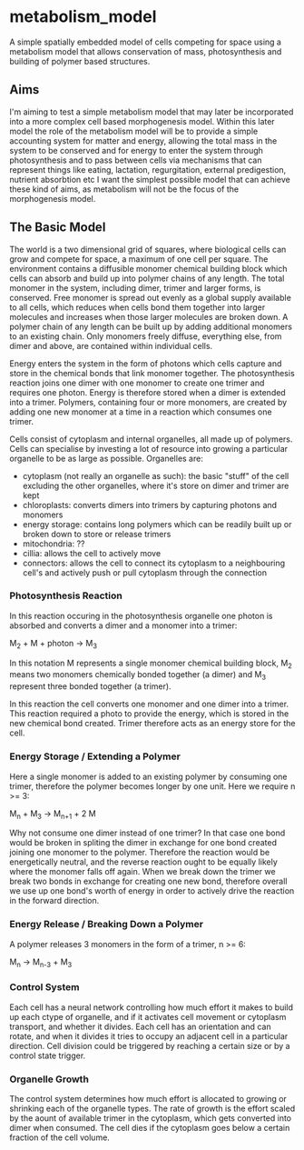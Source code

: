 # metabolism_model
A simple spatially embedded model of cells competing for space using a metabolism model that allows conservation of mass, photosynthesis and building of polymer based structures.

## Aims
I'm aiming to test a simple metabolism model that may later be incorporated into a more complex cell based morphogenesis model. Within this later model the role of the metabolism model will be to provide a simple accounting system for matter and energy, allowing the total mass in the system to be conserved and for energy to enter the system through photosynthesis and to pass between cells via mechanisms that can represent things like eating, lactation, regurgitation, external predigestion, nutrient absorbtion etc I want the simplest possible model that can achieve these kind of aims, as metabolism will not be the focus of the morphogenesis model.

## The Basic Model
The world is a two dimensional grid of squares, where biological cells can grow and compete for space, a maximum of one cell per square. The environment contains a diffusible monomer chemical building block which cells can absorb and build up into polymer chains of any length. The total monomer in the system, including dimer, trimer and larger forms, is conserved. Free monomer is spread out evenly as a global supply available to all cells, which reduces when cells bond them together into larger molecules and increases when those larger molecules are broken down. A polymer chain of any length can be built up by adding additional monomers to an existing chain. Only monomers freely diffuse, everything else, from dimer and above, are contained within individual cells.

Energy enters the system in the form of photons which cells capture and store in the chemical bonds that link monomer together. The photosynthesis reaction joins one dimer with one monomer to create one trimer and requires one photon. Energy is therefore stored when a dimer is extended into a trimer. Polymers, containing four or more monomers, are created by adding one new monomer at a time in a reaction which consumes one trimer.

Cells consist of cytoplasm and internal organelles, all made up of polymers. Cells can specialise by investing a lot of resource into growing a particular organelle to be as large as possible. Organelles are:

- cytoplasm (not really an organelle as such): the basic "stuff" of the cell excluding the other organelles, where it's store on dimer and trimer are kept
- chloroplasts: converts dimers into trimers by capturing photons and monomers 
- energy storage: contains long polymers which can be readily built up or broken down to store or release trimers
- mitochondria: ??
- cillia: allows the cell to actively move
- connectors: allows the cell to connect its cytoplasm to a neighbouring cell's and actively push or pull cytoplasm through the connection

### Photosynthesis Reaction
In this reaction occuring in the photosynthesis organelle one photon is absorbed and converts a dimer and a monomer into a trimer:

 M<sub>2</sub> + M + photon &rarr; M<sub>3</sub>

In this notation M represents a single monomer chemical building block, M<sub>2</sub> means two monomers chemically bonded together (a dimer) and M<sub>3</sub> represent three bonded together (a trimer).

In this reaction the cell converts one monomer and one dimer into a trimer. This reaction required a photo to provide the energy, which is stored in the new chemical bond created. Trimer therefore acts as an energy store for the cell.

### Energy Storage / Extending a Polymer
Here a single monomer is added to an existing polymer by consuming one trimer, therefore the polymer becomes longer by one unit. Here we require n >= 3:

  M<sub>n</sub> + M<sub>3</sub> &rarr; M<sub>n+1</sub> + 2 M

Why not consume one dimer instead of one trimer? In that case one bond would be broken in spliting the dimer in exchange for one bond created joining one monomer to the polymer. Therefore the reaction would be energetically neutral, and the reverse reaction ought to be equally likely where the monomer falls off again. When we break down the trimer we break two bonds in exchange for creating one new bond, therefore overall we use up one bond's worth of energy in order to actively drive the reaction in the forward direction.

### Energy Release / Breaking Down a Polymer
A polymer releases 3 monomers in the form of a trimer, n >= 6:

  M<sub>n</sub> &rarr; M<sub>n-3</sub> + M<sub>3</sub>

### Control System
Each cell has a neural network controlling how much effort it makes to build up each ctype of organelle, and if it activates cell movement or cytoplasm transport, and whether it divides. Each cell has an orientation and can rotate, and when it divides it tries to occupy an adjacent cell in a particular direction. Cell division could be triggered by reaching a certain size or by a control state trigger.

### Organelle Growth
The control system determines how much effort is allocated to growing or shrinking each of the organelle types. The rate of growth is the effort scaled by the aount of available trimer in the cytoplasm, which gets converted into dimer when consumed. The cell dies if the cytoplasm goes below a certain fraction of the cell volume.
